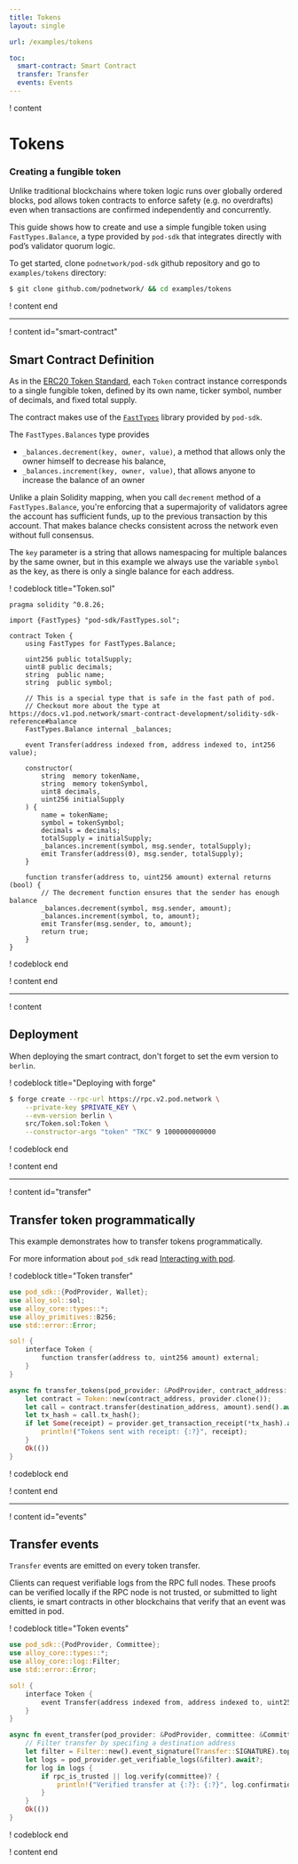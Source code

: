 ```yaml
---
title: Tokens 
layout: single

url: /examples/tokens

toc:
  smart-contract: Smart Contract
  transfer: Transfer
  events: Events
---
```


! content

# Tokens

### Creating a fungible token

Unlike traditional blockchains where token logic runs over globally ordered blocks, pod allows token contracts to enforce safety (e.g. no overdrafts) even when transactions are confirmed independently and concurrently.

This guide shows how to create and use a simple fungible token using `FastTypes.Balance`, a type provided by `pod-sdk` that integrates directly with pod’s validator quorum logic.


To get started, clone `podnetwork/pod-sdk` github repository and go to `examples/tokens` directory:

```bash
$ git clone github.com/podnetwork/ && cd examples/tokens
```

! content end

---

! content id="smart-contract"

## Smart Contract Definition

As in the [ERC20 Token Standard](https://eips.ethereum.org/EIPS/eip-20), each `Token` contract instance corresponds to a single fungible token, 
defined by its own name, ticker symbol, number of decimals, and fixed total supply.

The contract makes use of the [`FastTypes`](http://localhost:5173/smart-contract-development/solidity-sdk-reference) library provided by `pod-sdk`.

The `FastTypes.Balances` type provides

* `_balances.decrement(key, owner, value)`, a method that allows only the owner himself to decrease his balance,
* `_balances.increment(key, owner, value)`, that allows anyone to increase the balance of an owner

Unlike a plain Solidity mapping, when you call `decrement` method of a `FastTypes.Balance`, you're enforcing that a supermajority of validators agree the account has sufficient funds, up to the previous transaction by this account. That makes balance checks consistent across the network even without full consensus.

The `key` parameter is a string that allows namespacing for multiple balances by the same owner, but in this example we always use the variable `symbol` as the key, as there is only a single balance for each address.

! codeblock title="Token.sol"

```solidity
pragma solidity ^0.8.26;

import {FastTypes} "pod-sdk/FastTypes.sol";

contract Token {
    using FastTypes for FastTypes.Balance;

    uint256 public totalSupply;
    uint8 public decimals;
    string  public name;
    string  public symbol;

    // This is a special type that is safe in the fast path of pod.
    // Checkout more about the type at https://docs.v1.pod.network/smart-contract-development/solidity-sdk-reference#balance
    FastTypes.Balance internal _balances;

    event Transfer(address indexed from, address indexed to, int256 value);

    constructor(
        string  memory tokenName,
        string  memory tokenSymbol,
        uint8 decimals,
        uint256 initialSupply
    ) {
        name = tokenName;
        symbol = tokenSymbol;
        decimals = decimals;
        totalSupply = initialSupply;
        _balances.increment(symbol, msg.sender, totalSupply);
        emit Transfer(address(0), msg.sender, totalSupply);
    }

    function transfer(address to, uint256 amount) external returns (bool) {
        // The decrement function ensures that the sender has enough balance
        _balances.decrement(symbol, msg.sender, amount);
        _balances.increment(symbol, to, amount);
        emit Transfer(msg.sender, to, amount);
        return true;
    }
}
```

! codeblock end

! content end

---

! content

## Deployment

When deploying the smart contract, don't forget to set the evm version to `berlin`.

! codeblock title="Deploying with forge"

```bash
$ forge create --rpc-url https://rpc.v2.pod.network \
    --private-key $PRIVATE_KEY \
    --evm-version berlin \
    src/Token.sol:Token \
    --constructor-args "token" "TKC" 9 1000000000000
```

! codeblock end

! content end

---

! content id="transfer"

## Transfer token programmatically

This example demonstrates how to transfer tokens programmatically.

For more information about `pod_sdk` read [Interacting with pod](./rust-sdk/overview).

! codeblock title="Token transfer"

```rust
use pod_sdk::{PodProvider, Wallet};
use alloy_sol::sol;
use alloy_core::types::*;
use alloy_primitives::B256;
use std::error::Error;

sol! {
    interface Token {
        function transfer(address to, uint256 amount) external;
    }
}

async fn transfer_tokens(pod_provider: &PodProvider, contract_address: Address, destination_address: Address, amount: U256) -> Result<(), Box<dyn Error>> {
    let contract = Token::new(contract_address, provider.clone());
    let call = contract.transfer(destination_address, amount).send().await?;
    let tx_hash = call.tx_hash();
    if let Some(receipt) = provider.get_transaction_receipt(*tx_hash).await? {
        println!("Tokens sent with receipt: {:?}", receipt);
    }
    Ok(())
}
```

! codeblock end

! content end

---

! content id="events"

## Transfer events

`Transfer` events are emitted on every token transfer.

Clients can request verifiable logs from the RPC full nodes. These proofs can be verified locally if the RPC node is not trusted, or submitted to light clients, ie smart contracts in other blockchains that verify that an event was emitted in pod.

! codeblock title="Token events"

```rust
use pod_sdk::{PodProvider, Committee};
use alloy_core::types::*;
use alloy_core::log::Filter;
use std::error::Error;

sol! {
    interface Token {
        event Transfer(address indexed from, address indexed to, uint256 value);
    }
}

async fn event_transfer(pod_provider: &PodProvider, committee: &Committee, destination_address: Address, rpc_is_trusted: bool) -> Result<(), Box<dyn Error>> {
    // Filter transfer by specifing a destination address
    let filter = Filter::new().event_signature(Transfer::SIGNATURE).topic1(destination_address);
    let logs = pod_provider.get_verifiable_logs(&filter).await?;
    for log in logs {
        if rpc_is_trusted || log.verify(committee)? {
            println!("Verified transfer at {:?}: {:?}", log.confirmation_time(), log);
        }
    }
    Ok(())
}
```

! codeblock end

! content end
